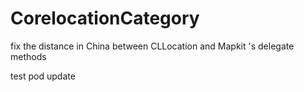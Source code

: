 # CorelocationCategory
fix the distance in China between CLLocation and Mapkit 's delegate methods

test pod update
